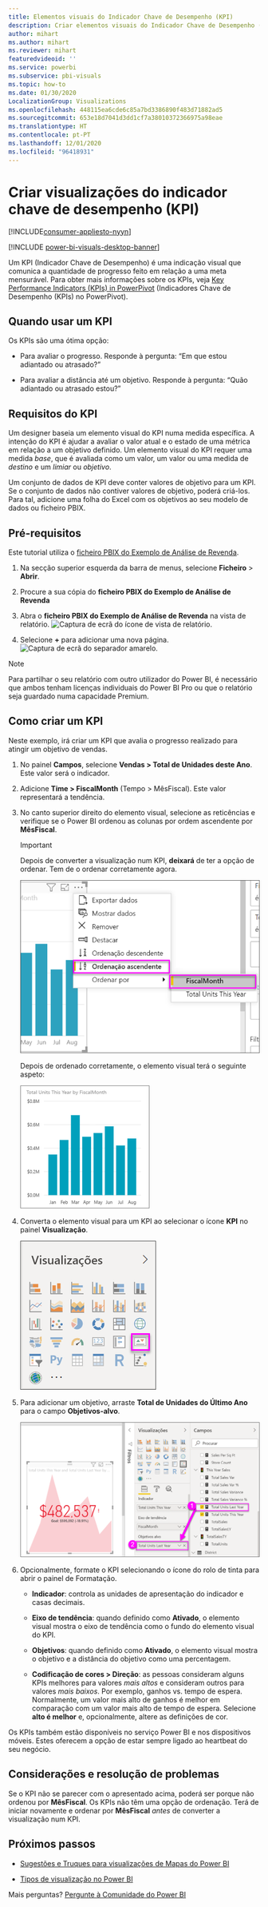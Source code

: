 ```yaml
---
title: Elementos visuais do Indicador Chave de Desempenho (KPI)
description: Criar elementos visuais do Indicador Chave de Desempenho (KPI) no Power BI
author: mihart
ms.author: mihart
ms.reviewer: mihart
featuredvideoid: ''
ms.service: powerbi
ms.subservice: pbi-visuals
ms.topic: how-to
ms.date: 01/30/2020
LocalizationGroup: Visualizations
ms.openlocfilehash: 448115ea6cde6c85a7bd3386890f483d71882ad5
ms.sourcegitcommit: 653e18d7041d3dd1cf7a38010372366975a98eae
ms.translationtype: HT
ms.contentlocale: pt-PT
ms.lasthandoff: 12/01/2020
ms.locfileid: "96418931"
---
```

# <a name="create-key-performance-indicator-kpi-visualizations"></a>Criar visualizações do indicador chave de desempenho (KPI)

[!INCLUDE[consumer-appliesto-nyyn](../includes/consumer-appliesto-nyyn.md)]

[!INCLUDE [power-bi-visuals-desktop-banner](../includes/power-bi-visuals-desktop-banner.md)]

Um KPI (Indicador Chave de Desempenho) é uma indicação visual que comunica a quantidade de progresso feito em relação a uma meta mensurável. Para obter mais informações sobre os KPIs, veja [Key Performance Indicators (KPIs) in PowerPivot](https://support.office.com/en-us/article/Key-Performance-Indicators-KPIs-in-Power-Pivot-E653EDEF-8A21-40E4-9ECE-83A6C8C306AA) (Indicadores Chave de Desempenho (KPIs) no PowerPivot).


## <a name="when-to-use-a-kpi"></a>Quando usar um KPI

Os KPIs são uma ótima opção:

* Para avaliar o progresso. Responde à pergunta: “Em que estou adiantado ou atrasado?”

* Para avaliar a distância até um objetivo. Responde à pergunta: “Quão adiantado ou atrasado estou?”

## <a name="kpi-requirements"></a>Requisitos do KPI

Um designer baseia um elemento visual do KPI numa medida específica. A intenção do KPI é ajudar a avaliar o valor atual e o estado de uma métrica em relação a um objetivo definido. Um elemento visual do KPI requer uma medida *base*, que é avaliada como um valor, um valor ou uma medida de *destino* e um *limiar* ou *objetivo*.

Um conjunto de dados de KPI deve conter valores de objetivo para um KPI. Se o conjunto de dados não contiver valores de objetivo, poderá criá-los. Para tal, adicione uma folha do Excel com os objetivos ao seu modelo de dados ou ficheiro PBIX.

## <a name="prerequisites"></a>Pré-requisitos

Este tutorial utiliza o [ficheiro PBIX do Exemplo de Análise de Revenda](https://download.microsoft.com/download/9/6/D/96DDC2FF-2568-491D-AAFA-AFDD6F763AE3/Retail%20Analysis%20Sample%20PBIX.pbix).

1. Na secção superior esquerda da barra de menus, selecione **Ficheiro** > **Abrir**.

1. Procure a sua cópia do **ficheiro PBIX do Exemplo de Análise de Revenda**

1. Abra o **ficheiro PBIX do Exemplo de Análise de Revenda** na vista de relatório. ![Captura de ecrã do ícone de vista de relatório.](media/power-bi-visualization-kpi/power-bi-report-view.png)

1. Selecione **+** para adicionar uma nova página. ![Captura de ecrã do separador amarelo.](media/power-bi-visualization-kpi/power-bi-yellow-tab.png)

> [!NOTE]
> Para partilhar o seu relatório com outro utilizador do Power BI, é necessário que ambos tenham licenças individuais do Power BI Pro ou que o relatório seja guardado numa capacidade Premium.    

## <a name="how-to-create-a-kpi"></a>Como criar um KPI

Neste exemplo, irá criar um KPI que avalia o progresso realizado para atingir um objetivo de vendas.

1. No painel **Campos**, selecione **Vendas > Total de Unidades deste Ano**.  Este valor será o indicador.

1. Adicione **Time > FiscalMonth** (Tempo > MêsFiscal).  Este valor representará a tendência.

1. No canto superior direito do elemento visual, selecione as reticências e verifique se o Power BI ordenou as colunas por ordem ascendente por **MêsFiscal**.

    > [!IMPORTANT]
    > Depois de converter a visualização num KPI, **deixará** de ter a opção de ordenar. Tem de o ordenar corretamente agora.

    ![Captura de ecrã do menu de reticências expandido com Ordenação ascendente e MêsFiscal selecionados.](media/power-bi-visualization-kpi/power-bi-ascending-by-fiscal-month.png)

    Depois de ordenado corretamente, o elemento visual terá o seguinte aspeto:

    ![Captura de ecrã do elemento visual ordenado corretamente.](media/power-bi-visualization-kpi/power-bi-chart.png)

1. Converta o elemento visual para um KPI ao selecionar o ícone **KPI** no painel **Visualização**.

    ![Captura de ecrã do painel Visualizações com o ícone KPI destacado.](media/power-bi-visualization-kpi/power-bi-kpi-template.png)

1. Para adicionar um objetivo, arraste **Total de Unidades do Último Ano** para o campo **Objetivos-alvo**.

    ![Captura de ecrã do elemento visual do KPI concluído e o painel Campos com os valores apresentados.](media/power-bi-visualization-kpi/power-bi-kpi-done.png)

1. Opcionalmente, formate o KPI selecionando o ícone do rolo de tinta para abrir o painel de Formatação.

    * **Indicador**: controla as unidades de apresentação do indicador e casas decimais.

    * **Eixo de tendência**: quando definido como **Ativado**, o elemento visual mostra o eixo de tendência como o fundo do elemento visual do KPI.  

    * **Objetivos**: quando definido como **Ativado**, o elemento visual mostra o objetivo e a distância do objetivo como uma percentagem.

    * **Codificação de cores > Direção**: as pessoas consideram alguns KPIs melhores para valores *mais altos* e consideram outros para valores *mais baixos*. Por exemplo, ganhos vs. tempo de espera. Normalmente, um valor mais alto de ganhos é melhor em comparação com um valor mais alto de tempo de espera. Selecione **alto é melhor** e, opcionalmente, altere as definições de cor.

Os KPIs também estão disponíveis no serviço Power BI e nos dispositivos móveis. Estes oferecem a opção de estar sempre ligado ao heartbeat do seu negócio.

## <a name="considerations-and-troubleshooting"></a>Considerações e resolução de problemas

Se o KPI não se parecer com o apresentado acima, poderá ser porque não ordenou por **MêsFiscal**. Os KPIs não têm uma opção de ordenação. Terá de iniciar novamente e ordenar por **MêsFiscal** *antes* de converter a visualização num KPI.

## <a name="next-steps"></a>Próximos passos

* [Sugestões e Truques para visualizações de Mapas do Power BI](power-bi-map-tips-and-tricks.md)

* [Tipos de visualização no Power BI](power-bi-visualization-types-for-reports-and-q-and-a.md)

Mais perguntas? [Pergunte à Comunidade do Power BI](https://community.powerbi.com/)
